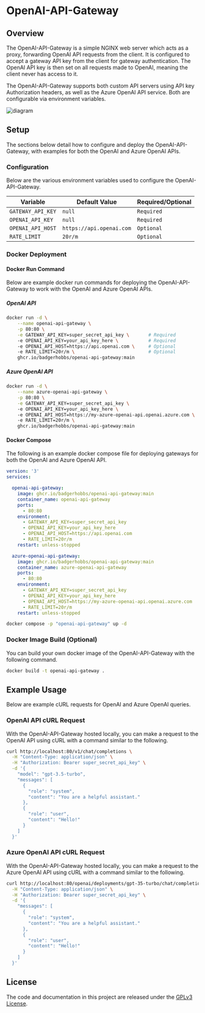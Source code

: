 # OpenAI-API-Gateway

## Overview

The OpenAI-API-Gateway is a simple NGINX web server which acts as a proxy, forwarding OpenAI API requests from the client. It is configured to accept a gateway API key from the client for gateway authentication. The OpenAI API key is then set on all requests made to OpenAI, meaning the client never has access to it.

The OpenAI-API-Gateway supports both custom API servers using API key Authorization headers, as well as the Azure OpenAI API service. Both are configurable via environment variables.

![diagram](https://github.com/BadgerHobbs/OpenAI-API-Gateway/assets/23462440/e5444282-275d-4b44-99d1-8a65c685a6d9)

## Setup

The sections below detail how to configure and deploy the OpenAI-API-Gateway, with examples for both the OpenAI and Azure OpenAI APIs.

### Configuration

Below are the various environment variables used to configure the OpenAI-API-Gateway.

| Variable | Default Value | Required/Optional |
| --- | --- | --- |
| `GATEWAY_API_KEY` | `null` | `Required` |
| `OPENAI_API_KEY` | `null` | `Required` |
| `OPENAI_API_HOST` | `https://api.openai.com` | `Optional` |
| `RATE_LIMIT` | `20r/m` | `Optional` |

### Docker Deployment

#### Docker Run Command

Below are example docker run commands for deploying the OpenAI-API-Gateway to work with the OpenAI and Azure OpenAI APIs.

##### OpenAI API
```sh
docker run -d \
    --name openai-api-gateway \
    -p 80:80 \
    -e GATEWAY_API_KEY=super_secret_api_key \       # Required
    -e OPENAI_API_KEY=your_api_key_here \           # Required
    -e OPENAI_API_HOST=https://api.openai.com \     # Optional
    -e RATE_LIMIT=20r/m \                           # Optional
    ghcr.io/badgerhobbs/openai-api-gateway:main
```

##### Azure OpenAI API
```sh
docker run -d \
    --name azure-openai-api-gateway \
    -p 80:80 \
    -e GATEWAY_API_KEY=super_secret_api_key \                               # Required
    -e OPENAI_API_KEY=your_api_key_here \                                   # Required
    -e OPENAI_API_HOST=https://my-azure-openai-api.openai.azure.com \       # Required
    -e RATE_LIMIT=20r/m \                                                   # Optional
    ghcr.io/badgerhobbs/openai-api-gateway:main
```

#### Docker Compose

The following is an example docker compose file for deploying gateways for both the OpenAI and Azure OpenAI API.

```yaml
version: '3'
services:

  openai-api-gateway:
    image: ghcr.io/badgerhobbs/openai-api-gateway:main
    container_name: openai-api-gateway
    ports:
      - 80:80
    environment:
      - GATEWAY_API_KEY=super_secret_api_key                               # Required
      - OPENAI_API_KEY=your_api_key_here                                   # Required
      - OPENAI_API_HOST=https://api.openai.com                             # Optional
      - RATE_LIMIT=20r/m                                                   # Optional
    restart: unless-stopped

  azure-openai-api-gateway:
    image: ghcr.io/badgerhobbs/openai-api-gateway:main
    container_name: azure-openai-api-gateway
    ports:
      - 80:80
    environment:
      - GATEWAY_API_KEY=super_secret_api_key                               # Required
      - OPENAI_API_KEY=your_api_key_here                                   # Required
      - OPENAI_API_HOST=https://my-azure-openai-api.openai.azure.com       # Required
      - RATE_LIMIT=20r/m                                                   # Optional
    restart: unless-stopped
```

```sh
docker compose -p "openai-api-gateway" up -d
```

### Docker Image Build (Optional)
You can build your own docker image of the OpenAI-API-Gateway with the following command.

```sh
docker build -t openai-api-gateway .
```

## Example Usage

Below are example cURL requests for OpenAI and Azure OpenAI queries.

### OpenAI API cURL Request

With the OpenAI-API-Gateway hosted locally, you can make a request to the OpenAI API using cURL with a command similar to the following.

```sh
curl http://localhost:80/v1/chat/completions \
  -H "Content-Type: application/json" \
  -H "Authorization: Bearer super_secret_api_key" \
  -d '{
    "model": "gpt-3.5-turbo",
    "messages": [
      {
        "role": "system",
        "content": "You are a helpful assistant."
      },
      {
        "role": "user",
        "content": "Hello!"
      }
    ]
  }'
```

### Azure OpenAI API cURL Request

With the OpenAI-API-Gateway hosted locally, you can make a request to the Azure OpenAI API using cURL with a command similar to the following.

```sh
curl http://localhost:80/openai/deployments/gpt-35-turbo/chat/completions?api-version=2023-05-15 \
  -H "Content-Type: application/json" \
  -H "Authorization: Bearer super_secret_api_key" \
  -d '{
    "messages": [
      {
        "role": "system",
        "content": "You are a helpful assistant."
      },
      {
        "role": "user",
        "content": "Hello!"
      }
    ]
  }'
```

## License

The code and documentation in this project are released under the [GPLv3 License](LICENSE).
